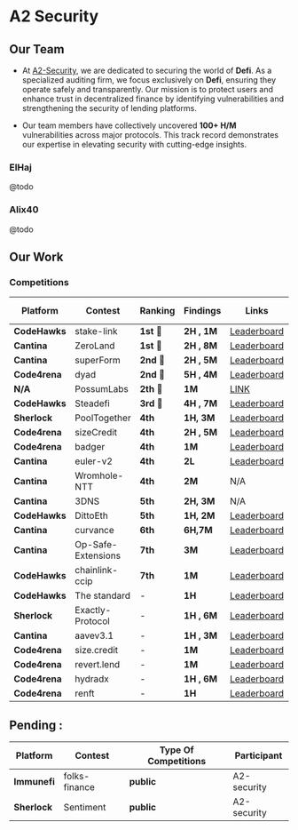 # A2 Security
## Our Team

- At [A2-Security](), we are dedicated to securing the world of **Defi**. As a specialized auditing firm, we focus exclusively on **Defi**, ensuring they operate safely and transparently. Our mission is to protect users and enhance trust in decentralized finance  by identifying vulnerabilities and strengthening the security of lending platforms.

- Our team members have collectively uncovered **100+ H/M** vulnerabilities across major protocols. This track record demonstrates our expertise in elevating security with cutting-edge insights.

### ElHaj
@todo 
### Alix40
@todo 

## Our Work

###  Competitions 


| Platform   | Contest                | Ranking      | Findings   | Links                                                                                         | Type Of Competitions | Participant |
|------------|------------------------|--------------|------------|-----------------------------------------------------------------------------------------------|----------------------|-------------|
| **CodeHawks** | stake-link             | **1st** 🥇   | **2H , 1M** | [Leaderboard](https://www.codehawks.com/contests/clqf7mgla0001yeyfah59c674)                 | **Public**           | ElHaj       |
| **Cantina**  | ZeroLand               | **1st** 🥇   | **2H , 8M** | [Leaderboard](https://cantina.xyz/leaderboard/a83eaf73-9cbc-495f-8607-e55d4fdaf407)        | **Public**           | ElHaj       |
| **Cantina**  | superForm              | **2nd** 🥈   | **2H , 5M** | [Leaderboard](https://cantina.xyz/leaderboard/2cd0b038-3e32-4db6-b488-0f85b6f0e49f)        | **Public**           | ElHaj       |
| **Code4rena**| dyad                   | **2nd** 🥈   | **5H , 4M** | [Leaderboard](https://code4rena.com/audits/2024-04-dyad#top)                                | **Public**           | Alix40      |
| **N/A**     | PossumLabs             | **2th** 🥈   | **1M**     | [LINK](https://github.com/shieldify-security/audits-portfolio/blob/main/reports/PossumLabs-V2-Security-Review.pdf) | **Private**          | ElHaj       |
| **CodeHawks** | Steadefi              | **3rd** 🥉   | **4H , 7M** | [Leaderboard](https://www.codehawks.com/contests/clo38mm260001la08daw5cbuf)                 | **Public**           | ElHaj       |
| **Sherlock** | PoolTogether           | **4th**     | **1H, 3M** | [Leaderboard](https://audits.sherlock.xyz/contests/225/leaderboard)                          | **Public**           | ElHaj       |
| **Code4rena**| sizeCredit             | **4th**     | **2H , 5M** | [Leaderboard](https://code4rena.com/audits/2024-06-size#top)                                | **Public**           | ElHaj       |
| **Code4rena**| badger                 | **4th**     | **1M**     | [Leaderboard](https://code4rena.com/audits/2024-06-ebtc-zap-router#top)                      | **Public**           | Alix40      |
| **Cantina**  | euler-v2               | **4th**     | **2L**     | [Leaderboard](https://cantina.xyz/competitions/41306bb9-2bb8-4da6-95c3-66b85e11639f/leaderboard) | **Public**           | Alix40      |
| **Cantina**  | Wromhole-NTT           | **4th**     | **2M**     | N/A                                                                                           | **Private**          | ElHaj       |
| **Cantina**  | 3DNS                   | **5th**     | **2H, 3M** | N/A                                                                                           | **Private**          | ElHaj       |
| **CodeHawks** | DittoEth              | **5th**     | **1H, 2M** | [Leaderboard](https://www.codehawks.com/contests/clm871gl00001mp081mzjdlwc)                 | **Public**           | ElHaj       |
| **Cantina**  | curvance               | **6th**     | **6H,7M**  | [Leaderboard](https://cantina.xyz/competitions/ac757733-81a4-43c7-8f49-17c5b135cdff/leaderboard) | **Public**           | Alix40      |
| **Cantina**  | Op-Safe-Extensions     | **7th**     | **3M**     | [Leaderboard](https://cantina.xyz/leaderboard/d47f8096-8858-437d-a9f5-2fe85ac9b95e)        | **Public**           | A2-security       |
| **CodeHawks** | chainlink-ccip              | **7th**   | **1M** | [Leaderboard](https://www.codehawks.com/contests/clo38mm260001la08daw5cbuf)                 | **Public**           | ElHaj       |
| **CodeHawks** | The standard          | -            | **1H**     | [Leaderboard](https://www.codehawks.com/contests/clql6lvyu0001mnje1xpqcuvl)                 | **Public**           | ElHaj       |
| **Sherlock** | Exactly-Protocol       | -            | **1H , 6M**| [Leaderboard](https://audits.sherlock.xyz/contests/247/leaderboard)                          | **Public**           | ElHaj       |
| **Cantina**  | aavev3.1               | -            | **1H , 3M**| [Leaderboard](https://cantina.xyz/competitions/5ffcedec-7e2e-4717-a3e4-e9041ca541c2/leaderboard) | **Public**           | Alix40      |
| **Code4rena**| size.credit            | -            | **1M**     | [Leaderboard](https://code4rena.com/audits/2024-06-size#top)                                | **Public**           | Alix40      |
| **Code4rena**| revert.lend            | -            | **1M**     | [Leaderboard](https://code4rena.com/audits/2024-03-revert-lend#top)                           | **Public**           | Alix40      |
| **Code4rena**| hydradx                | -            | **1H , 6M**| [Leaderboard](https://code4rena.com/audits/2024-02-hydradx#top)                              | **Public**           | Alix40      |
| **Code4rena**| renft                  | -            | **1H**     | [Leaderboard](https://code4rena.com/audits/2024-01-renft#top)                                | **Public**           | Alix40      |


## Pending : 
| Platform   | Contest               | Type Of Competitions | Participant |
|------------|------------------------|----------------------|------------------------------------|
| **Immunefi**| folks-finance          | **public**          | A2-security       |
| **Sherlock**| Sentiment        | **public**          | A2-security       |
